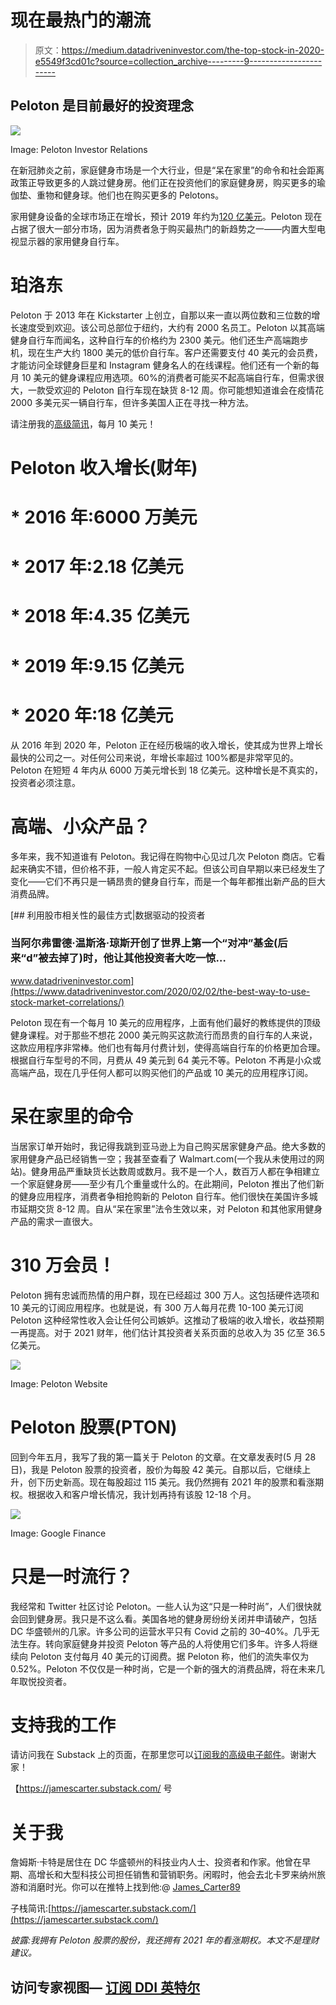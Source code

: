 # 现在最热门的潮流

> 原文：<https://medium.datadriveninvestor.com/the-top-stock-in-2020-e5549f3cd01c?source=collection_archive---------9----------------------->

## Peloton 是目前最好的投资理念

![](img/d05d5b21575694810538a1d0733f4443.png)

Image: Peloton Investor Relations

在新冠肺炎之前，家庭健身市场是一个大行业，但是“呆在家里”的命令和社会距离政策正导致更多的人跳过健身房。他们正在投资他们的家庭健身房，购买更多的瑜伽垫、重物和健身球。他们也在购买更多的 Pelotons。

家用健身设备的全球市场正在增长，预计 2019 年约为[120 亿美元](https://www.gminsights.com/industry-analysis/fitness-equipment-market-report)。Peloton 现在占据了很大一部分市场，因为消费者急于购买最热门的新趋势之一——内置大型电视显示器的家用健身自行车。

# 珀洛东

Peloton 于 2013 年在 Kickstarter 上创立，自那以来一直以两位数和三位数的增长速度受到欢迎。该公司总部位于纽约，大约有 2000 名员工。Peloton 以其高端健身自行车而闻名，这种自行车的价格约为 2300 美元。他们还生产高端跑步机，现在生产大约 1800 美元的低价自行车。客户还需要支付 40 美元的会员费，才能访问全球健身巨星和 Instagram 健身名人的在线课程。他们还有一个新的每月 10 美元的健身课程应用选项。60%的消费者可能买不起高端自行车，但需求很大，一款受欢迎的 Peloton 自行车现在缺货 8-12 周。你可能想知道谁会在疫情花 2000 多美元买一辆自行车，但许多美国人正在寻找一种方法。

请注册我的[高级简讯](https://jamescarter.substack.com/)，每月 10 美元！

# Peloton 收入增长(财年)

# * 2016 年:6000 万美元

# * 2017 年:2.18 亿美元

# * 2018 年:4.35 亿美元

# * 2019 年:9.15 亿美元

# * 2020 年:18 亿美元

从 2016 年到 2020 年，Peloton 正在经历极端的收入增长，使其成为世界上增长最快的公司之一。对任何公司来说，年增长率超过 100%都是非常罕见的。Peloton 在短短 4 年内从 6000 万美元增长到 18 亿美元。这种增长是不真实的，投资者必须注意。

# 高端、小众产品？

多年来，我不知道谁有 Peloton。我记得在购物中心见过几次 Peloton 商店。它看起来确实不错，但价格不菲，一般人肯定买不起。但该公司自早期以来已经发生了变化——它们不再只是一辆昂贵的健身自行车，而是一个每年都推出新产品的巨大消费品牌。

[](https://www.datadriveninvestor.com/2020/02/02/the-best-way-to-use-stock-market-correlations/) [## 利用股市相关性的最佳方式|数据驱动的投资者

### 当阿尔弗雷德·温斯洛·琼斯开创了世界上第一个“对冲”基金(后来“d”被去掉了)时，他让其他投资者大吃一惊…

www.datadriveninvestor.com](https://www.datadriveninvestor.com/2020/02/02/the-best-way-to-use-stock-market-correlations/) 

Peloton 现在有一个每月 10 美元的应用程序，上面有他们最好的教练提供的顶级健身课程。对于那些不想花 2000 美元购买这款流行而昂贵的自行车的人来说，这款应用程序非常棒。他们也有每月付费计划，使得高端自行车的价格更加合理。根据自行车型号的不同，月费从 49 美元到 64 美元不等。Peloton 不再是小众或高端产品，现在几乎任何人都可以购买他们的产品或 10 美元的应用程序订阅。

# 呆在家里的命令

当居家订单开始时，我记得我跳到亚马逊上为自己购买居家健身产品。绝大多数的家用健身产品已经销售一空；我甚至查看了 Walmart.com(一个我从未使用过的网站)。健身用品严重缺货长达数周或数月。我不是一个人，数百万人都在争相建立一个家庭健身房——至少有几个重量或什么的。在此期间，Peloton 推出了他们新的健身应用程序，消费者争相抢购新的 Peloton 自行车。他们很快在美国许多城市延期交货 8-12 周。自从“呆在家里”法令生效以来，对 Peloton 和其他家用健身产品的需求一直很大。

# 310 万会员！

Peloton 拥有忠诚而热情的用户群，现在已经超过 300 万人。这包括硬件选项和 10 美元的订阅应用程序。也就是说，有 300 万人每月花费 10-100 美元订阅 Peloton 这种经常性收入会让任何公司嫉妒。这推动了极端的收入增长，收益预期一再提高。对于 2021 财年，他们估计其投资者关系页面的总收入为 35 亿至 36.5 亿美元。

![](img/dda136cf553adfc642e44a52be9185ca.png)

Image: Peloton Website

# Peloton 股票(PTON)

回到今年五月，我写了我的第一篇关于 Peloton 的文章。在文章发表时(5 月 28 日)，我是 Peloton 股票的投资者，股价为每股 42 美元。自那以后，它继续上升，创下历史新高。现在每股超过 115 美元。我仍然拥有 2021 年的股票和看涨期权。根据收入和客户增长情况，我计划再持有该股 12-18 个月。

![](img/807b498225f560e1480012320c807b11.png)

Image: Google Finance

# 只是一时流行？

我经常和 Twitter 社区讨论 Peloton。一些人认为这“只是一种时尚”，人们很快就会回到健身房。我只是不这么看。美国各地的健身房纷纷关闭并申请破产，包括 DC 华盛顿州的几家。许多公司的运营水平只有 Covid 之前的 30–40%。几乎无法生存。转向家庭健身并投资 Peloton 等产品的人将使用它们多年。许多人将继续向 Peloton 支付每月 40 美元的订阅费。据 Peloton 称，他们的流失率仅为 0.52%。Peloton 不仅仅是一种时尚，它是一个新的强大的消费品牌，将在未来几年取悦投资者。

# 支持我的工作

请访问我在 Substack 上的页面，在那里您可以[订阅我的高级电子邮件](https://jamescarter.substack.com/)。谢谢大家！

【https://jamescarter.substack.com/ 号

# 关于我

詹姆斯·卡特是居住在 DC 华盛顿州的科技业内人士、投资者和作家。他曾在早期、高增长和大型科技公司担任销售和营销职务。闲暇时，他会去北卡罗来纳州旅游和消磨时光。你可以在推特上找到他:@ [James_Carter89](https://twitter.com/james_carter89)

子栈简讯:[https://jamescarter.substack.com/](https://jamescarter.substack.com/)

*披露:我拥有 Peloton 股票的股份，我还拥有 2021 年的看涨期权。本文不是理财建议。*

## 访问专家视图— [订阅 DDI 英特尔](https://datadriveninvestor.com/ddi-intel)